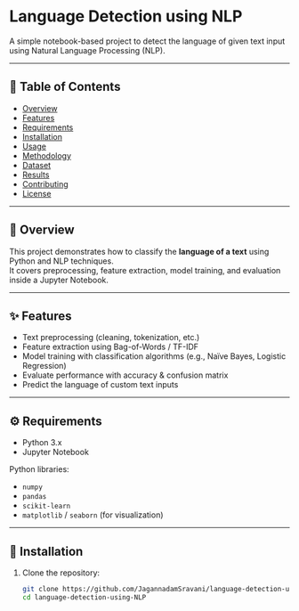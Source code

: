 # Language Detection using NLP

A simple notebook-based project to detect the language of given text input using Natural Language Processing (NLP).

---

## 📌 Table of Contents
- [Overview](#overview)  
- [Features](#features)  
- [Requirements](#requirements)  
- [Installation](#installation)  
- [Usage](#usage)  
- [Methodology](#methodology)  
- [Dataset](#dataset)  
- [Results](#results)  
- [Contributing](#contributing)  
- [License](#license)  

---

## 📖 Overview
This project demonstrates how to classify the **language of a text** using Python and NLP techniques.  
It covers preprocessing, feature extraction, model training, and evaluation inside a Jupyter Notebook.

---

## ✨ Features
- Text preprocessing (cleaning, tokenization, etc.)  
- Feature extraction using Bag-of-Words / TF-IDF  
- Model training with classification algorithms (e.g., Naïve Bayes, Logistic Regression)  
- Evaluate performance with accuracy & confusion matrix  
- Predict the language of custom text inputs  

---

## ⚙️ Requirements
- Python 3.x  
- Jupyter Notebook  

Python libraries:
- `numpy`  
- `pandas`  
- `scikit-learn`  
- `matplotlib` / `seaborn` (for visualization)  

---

## 🚀 Installation
1. Clone the repository:
   ```bash
   git clone https://github.com/JagannadamSravani/language-detection-using-NLP.git
   cd language-detection-using-NLP
